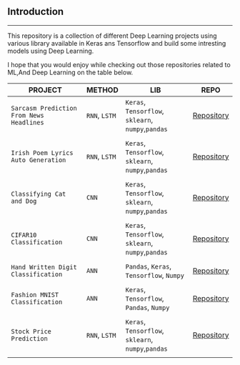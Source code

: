 
## Introduction
---

This repository is a collection of different  Deep Learning projects using various library available in Keras ans Tensorflow and build some intresting models using Deep Learning.

I hope that you would enjoy while checking out those repositories related to ML,And Deep Learning on the table below.



|__PROJECT__|__METHOD__|__LIB__|__REPO__|
|-|-|-|-|
|`Sarcasm Prediction From News Headlines`|`RNN`, `LSTM` |`Keras`, `Tensorflow`, `sklearn`, `numpy`,`pandas`|[Repository](https://github.com/soumyajit4419/Deep_Learning_Projects/tree/master/Sarcasm_Prediction_News_Headlines%20%5BRNN%20%E2%81%84%20LSTM%5D)|
| | | | |
|`Irish Poem Lyrics Auto Generation`|`RNN`, `LSTM` |`Keras`, `Tensorflow`, `sklearn`, `numpy`,`pandas`|[Repository](https://github.com/soumyajit4419/Deep_Learning_Projects/tree/master/Irish_Poem_Lyrics_Generation%20%5BRNN%20%E2%81%84%20LSTM%5D)|
| | | | |
|`Classifying Cat and Dog`|`CNN` |`Keras`, `Tensorflow`, `sklearn`, `numpy`,`pandas`|[Repository](https://github.com/soumyajit4419/Deep_Learning_Projects/tree/master/Cat_Dog_Classification%20%5BCNN%5D)|
| | | | |
|`CIFAR10 Classification`|`CNN` |`Keras`, `Tensorflow`, `sklearn`, `numpy`,`pandas`|[Repository](https://github.com/soumyajit4419/Deep_Learning_Projects/tree/master/CIFAR10_Classification%20%5BCNN%5D)|
| | | | |
|`Hand Written Digit Classification`|`ANN`|`Pandas`, `Keras`, `Tensorflow`, `Numpy`|[Repository](https://github.com/soumyajit4419/Deep_Learning_Projects/tree/master/Digit_Classification%20%5BANN%5D)|
| | | | |
|`Fashion MNIST Classification`|`ANN` |`Keras`, `Tensorflow`, `Pandas`, `Numpy`|[Repository](https://github.com/soumyajit4419/Deep_Learning_Projects/tree/master/Fashion_MNIST_Classification%20%5BANN%5D)|
| | | | |
|`Stock Price Prediction`|`RNN`, `LSTM` |`Keras`, `Tensorflow`, `sklearn`, `numpy`,`pandas`|[Repository](https://github.com/soumyajit4419/Deep_Learning_Projects/tree/master/Google_Stock_Price_Prediction%20%5BRNN%20%E2%81%84%20LSTM%5D)|
| | | | |



